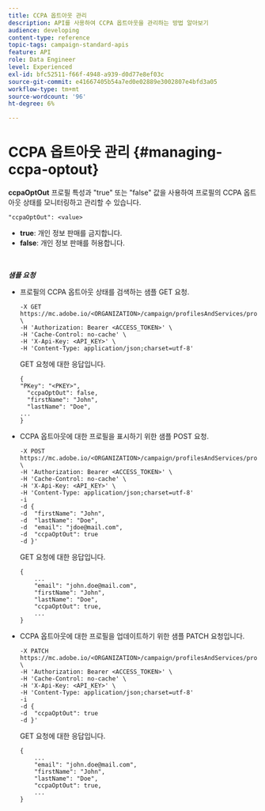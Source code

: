 ```yaml
---
title: CCPA 옵트아웃 관리
description: API를 사용하여 CCPA 옵트아웃을 관리하는 방법 알아보기
audience: developing
content-type: reference
topic-tags: campaign-standard-apis
feature: API
role: Data Engineer
level: Experienced
exl-id: bfc52511-f66f-4948-a939-d0d77e8ef03c
source-git-commit: e41667405b54a7ed0e02889e3002807e4bfd3a05
workflow-type: tm+mt
source-wordcount: '96'
ht-degree: 6%

---
```


# CCPA 옵트아웃 관리 {#managing-ccpa-optout}

**ccpaOptOut** 프로필 특성과 &quot;true&quot; 또는 &quot;false&quot; 값을 사용하여 프로필의 CCPA 옵트아웃 상태를 모니터링하고 관리할 수 있습니다.

`"ccpaOptOut": <value>`

* **true**: 개인 정보 판매를 금지합니다.
* **false**: 개인 정보 판매를 허용합니다.

<!--The “CCPA Opt-Out” attribute is only available starting 19.4. For 19.3 environments, you need to extend the Profiles resource and add a boolean field. This field will be added to the API with the chosen label. We suggest you use “Opt-Out for CCPA”.
>
>For more on this, refer to the [Managing Privacy requests documentation](../../start/using/privacy-requests.md#sale-of-personal-information-ccpa).-->

<br/>

***샘플 요청***

* 프로필의 CCPA 옵트아웃 상태를 검색하는 샘플 GET 요청.

  ```
  -X GET https://mc.adobe.io/<ORGANIZATION>/campaign/profilesAndServices/profile/<PKEY> \
  -H 'Authorization: Bearer <ACCESS_TOKEN>' \
  -H 'Cache-Control: no-cache' \
  -H 'X-Api-Key: <API_KEY>' \
  -H 'Content-Type: application/json;charset=utf-8'
  ```

  GET 요청에 대한 응답입니다.

  ```
  {
  "PKey": "<PKEY>",
    "ccpaOptOut": false,
    "firstName": "John",
    "lastName": "Doe",
  ...
  }
  ```

* CCPA 옵트아웃에 대한 프로필을 표시하기 위한 샘플 POST 요청.

  ```
  -X POST https://mc.adobe.io/<ORGANIZATION>/campaign/profilesAndServices/profile/ \
  -H 'Authorization: Bearer <ACCESS_TOKEN>' \
  -H 'Cache-Control: no-cache' \
  -H 'X-Api-Key: <API_KEY>' \
  -H 'Content-Type: application/json;charset=utf-8'
  -i
  -d {
  -d  "firstName": "John",
  -d  "lastName": "Doe",
  -d  "email": "jdoe@mail.com",
  -d  "ccpaOptOut": true
  -d }'
  ```

  GET 요청에 대한 응답입니다.

  ```
  {
      ...
      "email": "john.doe@mail.com",
      "firstName": "John",
      "lastName": "Doe",
      "ccpaOptOut": true,
      ...
  }
  ```

* CCPA 옵트아웃에 대한 프로필을 업데이트하기 위한 샘플 PATCH 요청입니다.

  ```
  -X PATCH https://mc.adobe.io/<ORGANIZATION>/campaign/profilesAndServices/profile/<PKEY> \
  -H 'Authorization: Bearer <ACCESS_TOKEN>' \
  -H 'Cache-Control: no-cache' \
  -H 'X-Api-Key: <API_KEY>' \
  -H 'Content-Type: application/json;charset=utf-8'
  -i
  -d {
  -d  "ccpaOptOut": true
  -d }'
  ```

  GET 요청에 대한 응답입니다.

  ```
  {
      ...
      "email": "john.doe@mail.com",
      "firstName": "John",
      "lastName": "Doe",
      "ccpaOptOut": true,
      ...
  }
  ```

